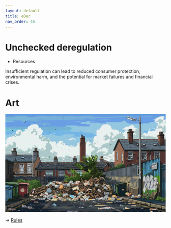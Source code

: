 ```yaml
---
layout: default
title: eDer
nav_order: 45
---
```


# Unchecked deregulation


* Resources

Insufficient regulation can lead to reduced consumer protection, environmental harm, and the potential for market failures and financial crises. 

# Art

![](art/eDer.png)


-> [Rules](rules.md)
